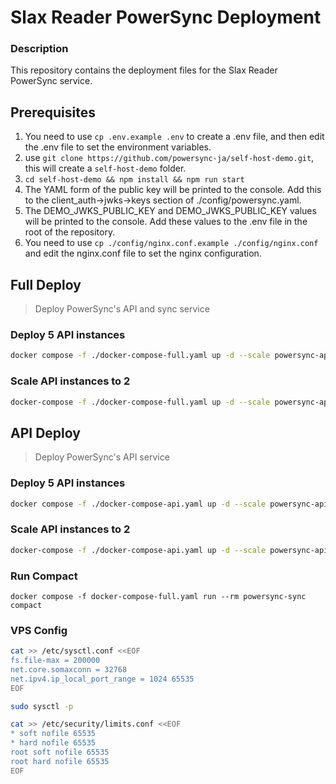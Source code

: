 # Slax Reader PowerSync Deployment

### Description

This repository contains the deployment files for the Slax Reader PowerSync service.

## Prerequisites
1. You need to use `cp .env.example .env` to create a .env file, and then edit the .env file to set the environment variables.
2. use `git clone https://github.com/powersync-ja/self-host-demo.git`, this will create a `self-host-demo` folder.
3. `cd self-host-demo && npm install && npm run start`
4. The YAML form of the public key will be printed to the console. Add this to the client_auth->jwks->keys section of ./config/powersync.yaml.
5. The DEMO_JWKS_PUBLIC_KEY and DEMO_JWKS_PUBLIC_KEY values will be printed to the console. Add these values to the .env file in the root of the repository.
6. You need to use `cp ./config/nginx.conf.example ./config/nginx.conf` and edit the nginx.conf file to set the nginx configuration.

## Full Deploy
> Deploy PowerSync's API and sync service

### Deploy 5 API instances
```bash
docker compose -f ./docker-compose-full.yaml up -d --scale powersync-api=5
```

### Scale API instances to 2
```bash
docker-compose -f ./docker-compose-full.yaml up -d --scale powersync-api=2
```

## API Deploy
> Deploy PowerSync's API service

### Deploy 5 API instances
```bash
docker compose -f ./docker-compose-api.yaml up -d --scale powersync-api=5
```

### Scale API instances to 2
```bash
docker-compose -f ./docker-compose-api.yaml up -d --scale powersync-api=2
```

### Run Compact
```
docker compose -f docker-compose-full.yaml run --rm powersync-sync compact
```

### VPS Config
```bash
cat >> /etc/sysctl.conf <<EOF
fs.file-max = 200000
net.core.somaxconn = 32768
net.ipv4.ip_local_port_range = 1024 65535
EOF

sudo sysctl -p

cat >> /etc/security/limits.conf <<EOF
* soft nofile 65535
* hard nofile 65535
root soft nofile 65535
root hard nofile 65535
EOF
```
